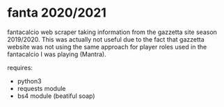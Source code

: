 # fanta 2020/2021
fantacalcio web scraper taking information from the gazzetta site season 2019/2020.
This was actually not useful due to the fact that gazzetta website was not using the same approach for player roles used in the fantacalcio I was playing (Mantra).

requires:
- python3
- requests module
- bs4 module (beatiful soap)
